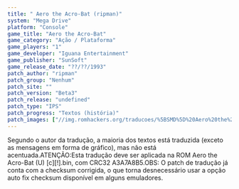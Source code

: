 ```yaml
---
title: " Aero the Acro-Bat (ripman)"
system: "Mega Drive"
platform: "Console"
game_title: "Aero the Acro-Bat"
game_category: "Ação / Plataforma"
game_players: "1"
game_developer: "Iguana Entertainment"
game_publisher: "SunSoft"
game_release_date: "??/??/1993"
patch_author: "ripman"
patch_group: "Nenhum"
patch_site: ""
patch_version: "Beta3"
patch_release: "undefined"
patch_type: "IPS"
patch_progress: "Textos (história)"
patch_images: ["//img.romhackers.org/traducoes/%5BSMD%5D%20Aero%20the%20Acro-Bat%20-%20ripman%20-%201.png","//img.romhackers.org/traducoes/%5BSMD%5D%20Aero%20the%20Acro-Bat%20-%20ripman%20-%202.png","//img.romhackers.org/traducoes/%5BSMD%5D%20Aero%20the%20Acro-Bat%20-%20ripman%20-%203.png"]
---
```

Segundo o autor da tradução, a maioria dos textos está traduzida (exceto as mensagens em forma de gráfico), mas não está acentuada.ATENÇÃO:Esta tradução deve ser aplicada na ROM Aero the Acro-Bat (U) [c][!].bin, com CRC32 A3A7A8B5.OBS: O patch de tradução já conta com a checksum corrigida, o que torna desnecessário usar a opção auto fix checksum disponível em alguns emuladores.
